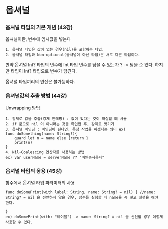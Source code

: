 # 옵셔널

### 옵셔널 타입의 기본 개념 (43강)

옵셔널이란, 변수에 임시값을 넣는다

    1. 옵셔널 타입은 값이 없는 경우(nil)을 포함하는 타입.
    2. 옵셔널 타입과 Non-optional(옵셔널이 아닌 타입)은 서로 다른 타입이다.
    
만약 옵셔널 Int? 타입의 변수에 Int 타입 변수를 담을 수 있는가 ? -> 담을 순 있다. 하지만 타입이 Int? 타입으로 변수가 담긴다.

옵셔널 타입끼리의 연산은 불가능하다.

### 옵셔널값의 추출 방법 (44강)

Unwrapping 방법

    1. 강제로 값을 추출(강제 언래핑) : 값이 있다는 것이 확실할 떄 사용 
    2. if 문으로 nil 이 아니라는 것을 확인한 후, 강제로 벗기기
    3. 옵셔널 바인딩 : 바인딩이 된다면, 특정 작업을 하겠다는 의미 ex) 
    func doSomething(name: String?){
        guard let n = name else {return }
        print(n)
    }
    4. Nil-Coalescing 연산자를 사용하는 방법 
    ex) var userName = serverName ?? "미인증사용자" 


### 옵셔널 타입의 응용 (45강)

함수에서 옵셔널 타입 파라미터의 사용

    func doSomePrint(with label: String, name: String? = nil) { //name: String? = nil 을 선언하지 않을 경우, 함수를 실행할 때 name을 꼭 넣고 실행을 해야 한다. 
        
    }
    ex) doSomePrint(with: "레이블") -> name: String? = nil 을 선언할 경우 이렇게 사용할 수 있다.
